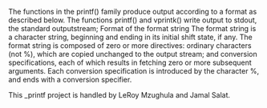 The functions in the printf() family produce output according to a format as described below.  The functions printf() and vprintk() write output to stdout, the standard outputstream;
Format of the format string
       The format string is a character string, beginning and ending in its initial shift state, if any.  The format string is composed of zero or more directives: ordinary characters (not %), which are copied unchanged to the output stream; and conversion specifications, each of which results in fetching zero or more subsequent arguments.  Each conversion specification is introduced by the character %, and ends with a conversion specifier.

This _printf project is handled by LeRoy Mzughula and Jamal Salat.
